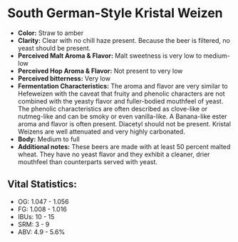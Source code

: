 # South German-Style Kristal Weizen

- **Color:** Straw to amber
- **Clarity:** Clear with no chill haze present. Because the beer is filtered, no yeast should be present.
- **Perceived Malt Aroma & Flavor:** Malt sweetness is very low to medium-low
- **Perceived Hop Aroma & Flavor:** Not present to very low
- **Perceived bitterness:** Very low
- **Fermentation Characteristics:** The aroma and flavor are very similar to Hefeweizen with the caveat that fruity and phenolic characters are not combined with the yeasty flavor and fuller-bodied mouthfeel of yeast. The phenolic characteristics are often described as clove-like or nutmeg-like and can be smoky or even vanilla-like. A Banana-like ester aroma and flavor is often present. Diacetyl should not be present. Kristal Weizens are well attenuated and very highly carbonated.
- **Body:** Medium to full
- **Additional notes:** These beers are made with at least 50 percent malted wheat. They have no yeast flavor and they exhibit a cleaner, drier mouthfeel than counterparts served with yeast.

## Vital Statistics:

- OG: 1.047 - 1.056
- FG: 1.008 - 1.016
- IBUs: 10 - 15
- SRM: 3 - 9
- ABV: 4.9 - 5.6% 
